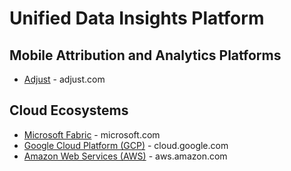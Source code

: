 # Unified Data Insights Platform


## Mobile Attribution and Analytics Platforms
* [Adjust](https://www.adjust.com/) - adjust.com

## Cloud Ecosystems
* [Microsoft Fabric](https://www.microsoft.com/en-us/microsoft-fabric) - microsoft.com
* [Google Cloud Platform (GCP)](https://cloud.google.com) - cloud.google.com
* [Amazon Web Services (AWS)](https://aws.amazon.com/) - aws.amazon.com
